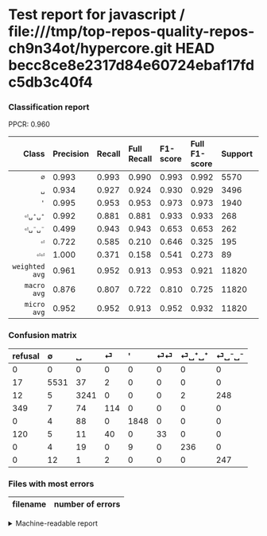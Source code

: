 # Test report for javascript / file:///tmp/top-repos-quality-repos-ch9n34ot/hypercore.git HEAD becc8ce8e2317d84e60724ebaf17fdc5db3c40f4

### Classification report

PPCR: 0.960

| Class | Precision | Recall | Full Recall | F1-score | Full F1-score | Support | Full Support | PPCR |
|------:|:----------|:-------|:------------|:---------|:---------|:--------|:-------------|:-----|
| `∅` | 0.993| 0.993| 0.990| 0.993| 0.992| 5570| 5587| 0.997 |
| `␣` | 0.934| 0.927| 0.924| 0.930| 0.929| 3496| 3508| 0.997 |
| `'` | 0.995| 0.953| 0.953| 0.973| 0.973| 1940| 1940| 1.000 |
| `⏎␣⁺␣⁺` | 0.992| 0.881| 0.881| 0.933| 0.933| 268| 268| 1.000 |
| `⏎␣⁻␣⁻` | 0.499| 0.943| 0.943| 0.653| 0.653| 262| 262| 1.000 |
| `⏎` | 0.722| 0.585| 0.210| 0.646| 0.325| 195| 544| 0.358 |
| `⏎⏎` | 1.000| 0.371| 0.158| 0.541| 0.273| 89| 209| 0.426 |
| `weighted avg` | 0.961| 0.952| 0.913| 0.953| 0.921| 11820| 12318| 0.960 |
| `macro avg` | 0.876| 0.807| 0.722| 0.810| 0.725| 11820| 12318| 0.960 |
| `micro avg` | 0.952| 0.952| 0.913| 0.952| 0.932| 11820| 12318| 0.960 |

### Confusion matrix

|refusal|  ∅| ␣| ⏎| '| ⏎⏎| ⏎␣⁺␣⁺| ⏎␣⁻␣⁻| 
|:---|:---|:---|:---|:---|:---|:---|:---|
|0 |0 |0 |0 |0 |0 |0 |0 |
|17 |5531 |37 |2 |0 |0 |0 |0 |
|12 |5 |3241 |0 |0 |0 |2 |248 |
|349 |7 |74 |114 |0 |0 |0 |0 |
|0 |4 |88 |0 |1848 |0 |0 |0 |
|120 |5 |11 |40 |0 |33 |0 |0 |
|0 |4 |19 |0 |9 |0 |236 |0 |
|0 |12 |1 |2 |0 |0 |0 |247 |

### Files with most errors

| filename | number of errors|
|:----:|:-----|

<details>
    <summary>Machine-readable report</summary>
```json
{
  "cl_report": {"\u0027": {"f1-score": 0.9734000526731631, "precision": 0.9951534733441034, "recall": 0.9525773195876288, "support": 1940}, "macro avg": {"f1-score": 0.8098887015872498, "precision": 0.8763357940997739, "recall": 0.8073402898315345, "support": 11820}, "micro avg": {"f1-score": 0.9517766497461929, "precision": 0.9517766497461929, "recall": 0.9517766497461929, "support": 11820}, "weighted avg": {"f1-score": 0.9533064847962289, "precision": 0.9605843756486533, "recall": 0.9517766497461929, "support": 11820}, "\u2205": {"f1-score": 0.9931765128389297, "precision": 0.9933548850574713, "recall": 0.9929982046678636, "support": 5570}, "\u23ce": {"f1-score": 0.6458923512747875, "precision": 0.7215189873417721, "recall": 0.5846153846153846, "support": 195}, "\u23ce\u23ce": {"f1-score": 0.5409836065573771, "precision": 1.0, "recall": 0.3707865168539326, "support": 89}, "\u23ce\u2423\u207a\u2423\u207a": {"f1-score": 0.9328063241106719, "precision": 0.9915966386554622, "recall": 0.8805970149253731, "support": 268}, "\u23ce\u2423\u207b\u2423\u207b": {"f1-score": 0.6525759577278732, "precision": 0.498989898989899, "recall": 0.9427480916030534, "support": 262}, "\u2423": {"f1-score": 0.9303861059279461, "precision": 0.933736675309709, "recall": 0.9270594965675057, "support": 3496}},
  "cl_report_full": {"\u0027": {"f1-score": 0.9734000526731631, "precision": 0.9951534733441034, "recall": 0.9525773195876288, "support": 1940}, "macro avg": {"f1-score": 0.7252493175033464, "precision": 0.8763357940997739, "recall": 0.722462996228907, "support": 12318}, "micro avg": {"f1-score": 0.9321401938851603, "precision": 0.9517766497461929, "recall": 0.913297613248904, "support": 12318}, "weighted avg": {"f1-score": 0.9207379610446083, "precision": 0.9542141029305936, "recall": 0.913297613248904, "support": 12318}, "\u2205": {"f1-score": 0.9916629314208875, "precision": 0.9933548850574713, "recall": 0.989976731698586, "support": 5587}, "\u23ce": {"f1-score": 0.3247863247863248, "precision": 0.7215189873417721, "recall": 0.20955882352941177, "support": 544}, "\u23ce\u23ce": {"f1-score": 0.2727272727272727, "precision": 1.0, "recall": 0.15789473684210525, "support": 209}, "\u23ce\u2423\u207a\u2423\u207a": {"f1-score": 0.9328063241106719, "precision": 0.9915966386554622, "recall": 0.8805970149253731, "support": 268}, "\u23ce\u2423\u207b\u2423\u207b": {"f1-score": 0.6525759577278732, "precision": 0.498989898989899, "recall": 0.9427480916030534, "support": 262}, "\u2423": {"f1-score": 0.9287863590772317, "precision": 0.933736675309709, "recall": 0.9238882554161916, "support": 3508}},
  "ppcr": 0.9595713589868485
}
```
</details>
